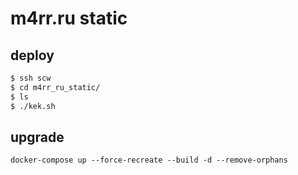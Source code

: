 # m4rr.ru static

## deploy

```sh
$ ssh scw
$ cd m4rr_ru_static/
$ ls
$ ./kek.sh
```

## upgrade

`docker-compose up --force-recreate --build -d --remove-orphans`

